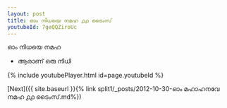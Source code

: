 ```yaml
---
layout: post
title: ഓം നിധയെ നമഹ ൧൧ ടൈംസ്
youtubeId: 7geQQZiroUc
---
```

 
 
 ഓം നിധയെ നമഹ 
 
 -  ആരാണ് ഒരു നിധി 
 
  
 
  
 
 
 
 
 
 


{% include youtubePlayer.html id=page.youtubeId %}
 
[Next]({{ site.baseurl }}{% link  split1/_posts/2012-10-30-ഓം മഹാഹനവേ നമഹ ൧൧ ടൈംസ്.md%})
 
